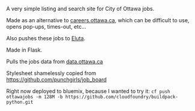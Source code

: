 A very simple listing and search site for City of Ottawa jobs.

Made as an alternative to [careers.ottawa.ca](https://careers.ottawa.ca/extjobsearch?sap-language=EN#),
which can be difficult to use, opens pop-ups, times-out, etc...

Also pushes these jobs to [Eluta](http://www.eluta.ca/elutaxml).

Made in Flask.

Pulls the jobs data from [data.ottawa.ca](http://data.ottawa.ca/dataset/job-opportunities)

Stylesheet shamelessly copied from https://github.com/punchgirls/job_board

Right now deployed to bluemix, because I wanted to try it:
```cf push ottawajobs -m 128M -b https://github.com/cloudfoundry/buildpack-python.git```
